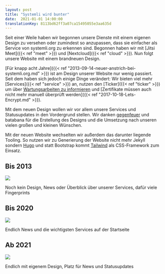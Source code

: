 ```yaml
---
layout: post
title: "Systemli wird bunter"
date:  2021-01-01 14:00:00
translationKey: 8113bd62ff3a07ca15495055e3aa635d
---
```

Seit einer Weile haben wir begonnen unsere Dienste mit einem eigenen Design zu versehen oder zumindest so anzupassen, 
dass sie einfacher als Service von systemli.org zu erkennen sind. Begonnen haben wir mit 
[Jitsi Meet]({{< ref "meet" >}}) und [Nextcloud]({{< ref "cloud" >}}). Nun folgt unsere Website mit einem brandneuen 
Design.

[Für knapp acht Jahre]({{< ref "2013-09-14-neuer-anstrich-bei-systemli.org.md" >}}) ist am Design unserer Website nur 
wenig passiert. Seit dem haben sich jedoch einige Dinge verändert: Wir bieten viel mehr 
[Services]({{< ref "service" >}}) an, nutzen den [Ticker]({{< ref "ticker" >}}) um über 
[Wartungsarbeiten zu informieren](https://updates.systemli.org/) und 
[Zertifikate müssen auch nicht mehr manuell überprüft werden]({{< ref "2017-10-18-Lets-Encrypt.md" >}}).

Mit dem neuen Design wollen wir vor allem unsere Services und Statusupdates in den Vordergrund stellen. Wir danken 
[gegenfeuer](https://www.gegenfeuer.net/) und batabana für die Erstellung des Designs und die Umsetzung nach unseren 
vielen großen und kleinen Wünschen.

Mit der neuen Website wechselten wir außerdem das darunter liegende Tooling. So nutzen wir zu Generierung der Website 
nicht mehr Jekyll sondern [Hugo](https://gohugo.io/) und statt Bootstrap kommt [Tailwind](https://tailwindcss.com/) als 
CSS-Framework zum Einsatz.

## Bis 2013

<img src="/assets/img/systemli-website-screenshot-v1.jpg" class="border">

Noch kein Design, News oder Überblick über unserer Services, dafür viele Fingerprints

## Bis 2020

<img src="/assets/img/systemli-website-screenshot-v2.jpg" class="border">

Endlich News und die wichtigsten Services auf der Startseite

## Ab 2021

<img src="/assets/img/systemli-website-screenshot-v3.jpg" class="border">

Endlich mit eigenem Design, Platz für News und Statusupdates
